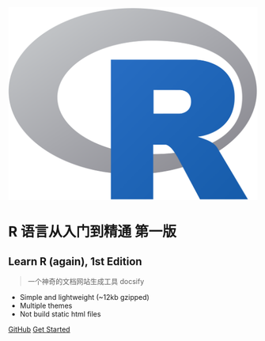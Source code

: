 ![logo](static/images/logo_icon.svg)
# R 语言从入门到精通 第一版
## Learn R (again), 1st Edition

> 一个神奇的文档网站生成工具 docsify
* Simple and lightweight (~12kb gzipped)
* Multiple themes
* Not build static html files

[GitHub](https://github.com/BioMooc/learn_R)
[Get Started](/README)
